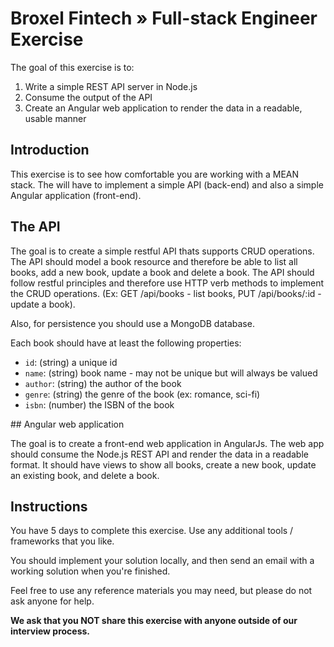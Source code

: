 # Broxel Fintech » Full-stack Engineer Exercise

The goal of this exercise is to:

1. Write a simple REST API server in Node.js
2. Consume the output of the API
3. Create an Angular web application to render the data in a readable, usable manner

## Introduction

This exercise is to see how comfortable you are working with a MEAN stack. The will have
to implement a simple API (back-end) and also a simple Angular application (front-end).

## The API

The goal is to create a simple restful API thats supports CRUD operations. The API should
model a book resource and therefore be able to list all books, add a new book, update a book
and delete a book. The API should follow restful principles and therefore use HTTP verb methods to
implement the CRUD operations. (Ex: GET /api/books - list books, PUT /api/books/:id - update a book).

Also, for persistence you should use a MongoDB database.

Each book should have at least the following properties:

- `id`: (string) a unique id
- `name`: (string) book name - may not be unique but will always be valued
- `author`: (string) the author of the book
- `genre`: (string) the genre of the book (ex: romance, sci-fi)
- `isbn`: (number) the ISBN of the book

## Angular web application

The goal is to create a front-end web application in AngularJs. The web app should consume the Node.js
REST API and render the data in a readable format. It should have views to show all books, create a new
book, update an existing book, and delete a book.

## Instructions

You have 5 days to complete this exercise. Use any additional tools / frameworks that you like.

You should implement your solution locally, and then send an email with a working solution when you're finished.

Feel free to use any reference materials you may need, but please do not ask anyone for help.

**We ask that you NOT share this exercise with anyone outside of our interview process.**

